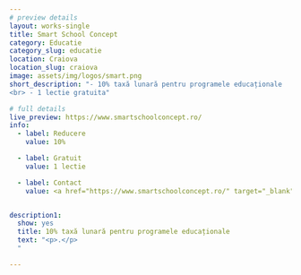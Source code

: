 ```yaml
---
# preview details
layout: works-single
title: Smart School Concept
category: Educatie
category_slug: educatie
location: Craiova
location_slug: craiova
image: assets/img/logos/smart.png
short_description: "- 10% taxă lunară pentru programele educaționale
<br> - 1 lectie gratuita"

# full details
live_preview: https://www.smartschoolconcept.ro/
info:
  - label: Reducere
    value: 10%

  - label: Gratuit
    value: 1 lectie

  - label: Contact
    value: <a href="https://www.smartschoolconcept.ro/" target="_blank">Website</a>


description1:
  show: yes
  title: 10% taxă lunară pentru programele educaționale
  text: "<p>.</p>
  "

---
```

